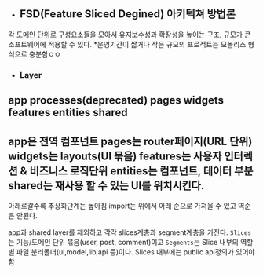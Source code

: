 - ## FSD(Feature Sliced Degined) 아키텍쳐 방법론
각 도메인 단위로 구성요소들을 모아서 유지보수성과 확장성을 높이는 구조,
규모가 큰 소프트웨어에 적용할 수 있다.
*운영기간이 짧거나 작은 규모의 프로적트는 모놀리스 형식으로 충분함ㅇㅇ

- ### Layer
app
processes(deprecated)
pages
widgets
features
entities
shared
---
app은 전역 컴포넌트
pages는 router페이지(URL 단위)
widgets는 layouts(UI 묶음)
features는 사용자 인터렉션 & 비즈니스 로직단위
entities는 컴포넌트, 데이터 부분
shared는 재사용 할 수 있는 UI를 위치시킨다.
---

아래로갈수록 추상화단계는 높아짐
import는 위에서 아래 순으로 가져올 수 있고 역순은 안된다.

app과 shared layer를 제외하고 각각 slices계층과 segment계층을 가진다.
`Slices`는 기능/도메인 단위 묶음(user, post, comment)이고 `Segments`는 Slice 내부의 역할별 파일 분리폴더(ui,model,lib,api 등)이다.
Slices 내부에는 public api정의가 있어야함


